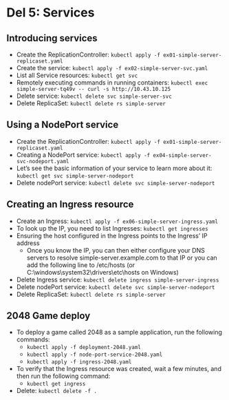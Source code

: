 # Del 5: Services

## Introducing services
- Create the ReplicationController: `kubectl apply -f ex01-simple-server-replicaset.yaml`
- Create the service: `kubectl apply -f ex02-simple-server-svc.yaml`
- List all Service resources: `kubectl get svc`
- Remotely executing commands in running containers: `kubectl exec simple-server-tq49v -- curl -s http://10.43.10.125`
- Delete service: `kubectl delete svc simple-server-svc`
- Delete ReplicaSet: `kubectl delete rs simple-server`

## Using a NodePort service
- Create the ReplicationController: `kubectl apply -f ex01-simple-server-replicaset.yaml`
- Creating a NodePort service: `kubectl apply -f ex04-simple-server-svc-nodeport.yaml`
- Let’s see the basic information of your service to learn more about it: `kubectl get svc simple-server-nodeport`
- Delete nodePort service: `kubectl delete svc simple-server-nodeport`

## Creating an Ingress resource
<!-- - Creating a NodePort service: `kubectl apply -f ex04-simple-server-svc-nodeport.yaml` -->
- Create an Ingress: `kubectl apply -f ex06-simple-server-ingress.yaml`
- To look up the IP, you need to list Ingresses: `kubectl get ingresses`
- Ensuring the host configured in the Ingress points to the Ingress’ IP address
    - Once you know the IP, you can then either configure your DNS servers to resolve simple-server.example.com to that IP or you can add the following line to /etc/hosts (or C:\windows\system32\drivers\etc\hosts on Windows)
- Delete Ingress service: `kubectl delete ingress simple-server-ingress`
- Delete nodePort service: `kubectl delete svc simple-server-nodeport`
- Delete ReplicaSet: `kubectl delete rs simple-server`

## 2048 Game deploy
- To deploy a game called 2048 as a sample application, run the following commands:
    - `kubectl apply -f deployment-2048.yaml`
    - `kubectl apply -f node-port-service-2048.yaml`
    - `kubectl apply -f ingress-2048.yaml`
- To verify that the Ingress resource was created, wait a few minutes, and then run the following command:
    - `kubectl get ingress`
- Delete: `kubectl delete -f .`